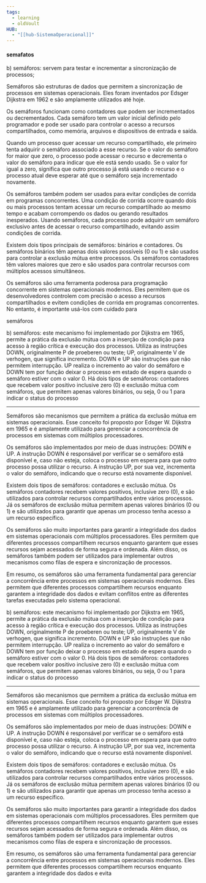 ```yaml
---
tags:
  - learning
  - oldVoult
HUB:
  - "[[hub-SistemaOperacional]]"
---
```

#### semafatos

b) semáforos: servem para testar e incrementar a sincronização de processos; 

Semáforos são estruturas de dados que permitem a sincronização de processos em sistemas operacionais. Eles foram inventados por Edsger Dijkstra em 1962 e são amplamente utilizados até hoje.

Os semáforos funcionam como contadores que podem ser incrementados ou decrementados. Cada semáforo tem um valor inicial definido pelo programador e pode ser usado para controlar o acesso a recursos compartilhados, como memória, arquivos e dispositivos de entrada e saída.

Quando um processo quer acessar um recurso compartilhado, ele primeiro tenta adquirir o semáforo associado a esse recurso. Se o valor do semáforo for maior que zero, o processo pode acessar o recurso e decrementa o valor do semáforo para indicar que ele está sendo usado. Se o valor for igual a zero, significa que outro processo já está usando o recurso e o processo atual deve esperar até que o semáforo seja incrementado novamente.

Os semáforos também podem ser usados para evitar condições de corrida em programas concorrentes. Uma condição de corrida ocorre quando dois ou mais processos tentam acessar um recurso compartilhado ao mesmo tempo e acabam corrompendo os dados ou gerando resultados inesperados. Usando semáforos, cada processo pode adquirir um semáforo exclusivo antes de acessar o recurso compartilhado, evitando assim condições de corrida.

Existem dois tipos principais de semáforos: binários e contadores. Os semáforos binários têm apenas dois valores possíveis (0 ou 1) e são usados para controlar a exclusão mútua entre processos. Os semáforos contadores têm valores maiores que zero e são usados para controlar recursos com múltiplos acessos simultâneos.

Os semáforos são uma ferramenta poderosa para programação concorrente em sistemas operacionais modernos. Eles permitem que os desenvolvedores controlem com precisão o acesso a recursos compartilhados e evitem condições de corrida em programas concorrentes. No entanto, é importante usá-los com cuidado para


semáforos

b) semáforos: este mecanismo foi implementado por Dijkstra em 1965, permite a prática da exclusão mútua com a inserção de condição para acesso à região crítica e execução dos processos. Utiliza as instruções DOWN, originalmente P de proeberen ou teste; UP, originalmente V de verhogen, que significa incremento. DOWN e UP são instruções que não permitem interrupção. UP realiza o incremento ao valor do semáforo e DOWN tem por função deixar o processo em estado de espera quando o semáforo estiver com o valor 0. Há dois tipos de semáforos: contadores que recebem valor positivo inclusive zero (0) e exclusão mútua com semáforos, que permitem apenas valores binários, ou seja, 0 ou 1 para indicar o status do processo 

--- 

Semáforos são mecanismos que permitem a prática da exclusão mútua em sistemas operacionais. Esse conceito foi proposto por Edsger W. Dijkstra em 1965 e é amplamente utilizado para gerenciar a concorrência de processos em sistemas com múltiplos processadores.

Os semáforos são implementados por meio de duas instruções: DOWN e UP. A instrução DOWN é responsável por verificar se o semáforo está disponível e, caso não esteja, coloca o processo em espera para que outro processo possa utilizar o recurso. A instrução UP, por sua vez, incrementa o valor do semáforo, indicando que o recurso está novamente disponível.

Existem dois tipos de semáforos: contadores e exclusão mútua. Os semáforos contadores recebem valores positivos, inclusive zero (0), e são utilizados para controlar recursos compartilhados entre vários processos. Já os semáforos de exclusão mútua permitem apenas valores binários (0 ou 1) e são utilizados para garantir que apenas um processo tenha acesso a um recurso específico.

Os semáforos são muito importantes para garantir a integridade dos dados em sistemas operacionais com múltiplos processadores. Eles permitem que diferentes processos compartilhem recursos enquanto garantem que esses recursos sejam acessados de forma segura e ordenada. Além disso, os semáforos também podem ser utilizados para implementar outros mecanismos como filas de espera e sincronização de processos.

Em resumo, os semáforos são uma ferramenta fundamental para gerenciar a concorrência entre processos em sistemas operacionais modernos. Eles permitem que diferentes processos compartilhem recursos enquanto garantem a integridade dos dados e evitam conflitos entre as diferentes tarefas executadas pelo sistema operacional.


b) semáforos: este mecanismo foi implementado por Dijkstra em 1965, permite a prática da exclusão mútua com a inserção de condição para acesso à região crítica e execução dos processos. Utiliza as instruções DOWN, originalmente P de proeberen ou teste; UP, originalmente V de verhogen, que significa incremento. DOWN e UP são instruções que não permitem interrupção. UP realiza o incremento ao valor do semáforo e DOWN tem por função deixar o processo em estado de espera quando o semáforo estiver com o valor 0. Há dois tipos de semáforos: contadores que recebem valor positivo inclusive zero (0) e exclusão mútua com semáforos, que permitem apenas valores binários, ou seja, 0 ou 1 para indicar o status do processo 

--- 

Semáforos são mecanismos que permitem a prática da exclusão mútua em sistemas operacionais. Esse conceito foi proposto por Edsger W. Dijkstra em 1965 e é amplamente utilizado para gerenciar a concorrência de processos em sistemas com múltiplos processadores.

Os semáforos são implementados por meio de duas instruções: DOWN e UP. A instrução DOWN é responsável por verificar se o semáforo está disponível e, caso não esteja, coloca o processo em espera para que outro processo possa utilizar o recurso. A instrução UP, por sua vez, incrementa o valor do semáforo, indicando que o recurso está novamente disponível.

Existem dois tipos de semáforos: contadores e exclusão mútua. Os semáforos contadores recebem valores positivos, inclusive zero (0), e são utilizados para controlar recursos compartilhados entre vários processos. Já os semáforos de exclusão mútua permitem apenas valores binários (0 ou 1) e são utilizados para garantir que apenas um processo tenha acesso a um recurso específico.

Os semáforos são muito importantes para garantir a integridade dos dados em sistemas operacionais com múltiplos processadores. Eles permitem que diferentes processos compartilhem recursos enquanto garantem que esses recursos sejam acessados de forma segura e ordenada. Além disso, os semáforos também podem ser utilizados para implementar outros mecanismos como filas de espera e sincronização de processos.

Em resumo, os semáforos são uma ferramenta fundamental para gerenciar a concorrência entre processos em sistemas operacionais modernos. Eles permitem que diferentes processos compartilhem recursos enquanto garantem a integridade dos dados e evita
